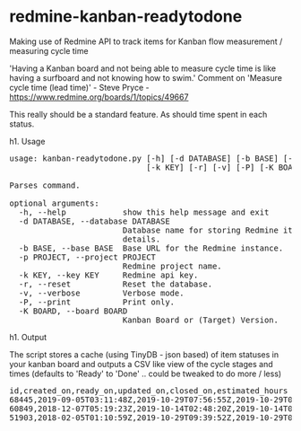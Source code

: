 # redmine-kanban-readytodone

Making use of Redmine API to track items for Kanban flow measurement / measuring cycle time

'Having a Kanban board and not being able to measure cycle time is like having a surfboard and not knowing how to swim.'
Comment on 'Measure cycle time (lead time)' - Steve Pryce - https://www.redmine.org/boards/1/topics/49667

This really should be a standard feature. As should time spent in each status.

h1. Usage

<pre>
usage: kanban-readytodone.py [-h] [-d DATABASE] [-b BASE] [-p PROJECT]
                             [-k KEY] [-r] [-v] [-P] [-K BOARD]

Parses command.

optional arguments:
  -h, --help            show this help message and exit
  -d DATABASE, --database DATABASE
                        Database name for storing Redmine item / status
                        details.
  -b BASE, --base BASE  Base URL for the Redmine instance.
  -p PROJECT, --project PROJECT
                        Redmine project name.
  -k KEY, --key KEY     Redmine api key.
  -r, --reset           Reset the database.
  -v, --verbose         Verbose mode.
  -P, --print           Print only.
  -K BOARD, --board BOARD
                        Kanban Board or (Target) Version.
</pre>

h1. Output

The script stores a cache (using TinyDB - json based) of item statuses in your kanban board and outputs a CSV like view 
of the cycle stages and times (defaults to 'Ready' to 'Done' .. could be tweaked to do more / less)

<pre>
id,created_on,ready_on,updated_on,closed_on,estimated_hours
68445,2019-09-05T03:11:48Z,2019-10-29T07:56:55Z,2019-10-29T07:56:55Z,,2.0,0
60849,2018-12-07T05:19:23Z,2019-10-14T02:48:20Z,2019-10-14T02:48:20Z,,2.0,0
51903,2018-02-05T01:10:59Z,2019-10-29T09:39:52Z,2019-10-29T09:39:52Z,2019-10-29T08:52:54Z,1.0,-47
</pre>
